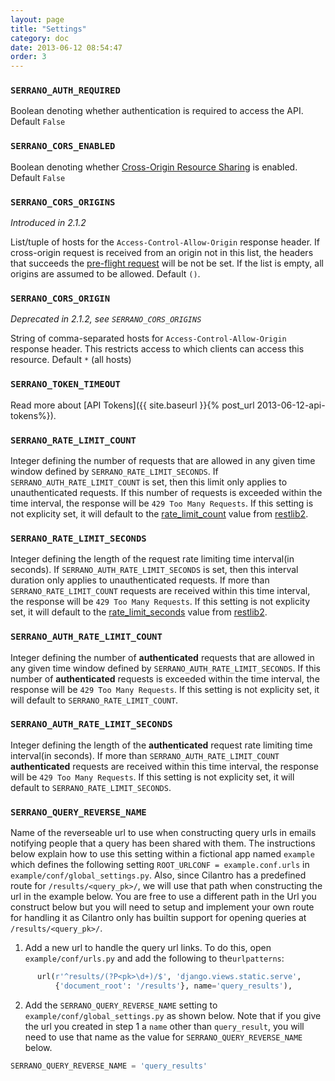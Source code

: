 ```yaml
---
layout: page
title: "Settings"
category: doc
date: 2013-06-12 08:54:47
order: 3
---
```


### `SERRANO_AUTH_REQUIRED`

Boolean denoting whether authentication is required to access the API. Default `False`

### `SERRANO_CORS_ENABLED`

Boolean denoting whether [Cross-Origin Resource Sharing](http://en.wikipedia.org/wiki/Cross-origin_resource_sharing) is enabled. Default `False`

### `SERRANO_CORS_ORIGINS`

_Introduced in 2.1.2_

List/tuple of hosts for the `Access-Control-Allow-Origin` response header. If cross-origin request is received from an origin not in this list, the headers that succeeds the [pre-flight request](https://developer.mozilla.org/en-US/docs/HTTP/Access_control_CORS#Preflighted_requests) will be not be set. If the list is empty, all origins are assumed to be allowed. Default `()`.

### `SERRANO_CORS_ORIGIN`

_Deprecated in 2.1.2, see `SERRANO_CORS_ORIGINS`_

String of comma-separated hosts for `Access-Control-Allow-Origin` response header. This restricts access to which clients can access this resource. Default `*` (all hosts)

### `SERRANO_TOKEN_TIMEOUT`

Read more about [API Tokens]({{ site.baseurl }}{% post_url 2013-06-12-api-tokens%}).

### `SERRANO_RATE_LIMIT_COUNT`

Integer defining the number of requests that are allowed in any given time window defined by `SERRANO_RATE_LIMIT_SECONDS`. If `SERRANO_AUTH_RATE_LIMIT_COUNT` is set, then this limit only applies to unauthenticated requests. If this number of requests is exceeded within the time interval, the response will be `429 Too Many Requests`. If this setting is not explicity set, it will default to the [rate_limit_count](https://github.com/bruth/restlib2/blob/master/restlib2/resources.py#L168) value from [restlib2](https://github.com/bruth/restlib2).

### `SERRANO_RATE_LIMIT_SECONDS`

Integer defining the length of the request rate limiting time interval(in seconds). If `SERRANO_AUTH_RATE_LIMIT_SECONDS` is set, then this interval duration only applies to unauthenticated requests. If more than `SERRANO_RATE_LIMIT_COUNT` requests are received within this time interval, the response will be `429 Too Many Requests`. If this setting is not explicity set, it will default to the [rate_limit_seconds](https://github.com/bruth/restlib2/blob/master/restlib2/resources.py#L169) value from [restlib2](https://github.com/bruth/restlib2).

### `SERRANO_AUTH_RATE_LIMIT_COUNT`

Integer defining the number of __authenticated__ requests that are allowed in any given time window defined by `SERRANO_AUTH_RATE_LIMIT_SECONDS`. If this number of __authenticated__ requests is exceeded within the time interval, the response will be `429 Too Many Requests`. If this setting is not explicity set, it will default to `SERRANO_RATE_LIMIT_COUNT`.

### `SERRANO_AUTH_RATE_LIMIT_SECONDS`

Integer defining the length of the __authenticated__ request rate limiting time interval(in seconds). If more than `SERRANO_AUTH_RATE_LIMIT_COUNT` __authenticated__ requests are received within this time interval, the response will be `429 Too Many Requests`. If this setting is not explicity set, it will default to `SERRANO_RATE_LIMIT_SECONDS`.

### `SERRANO_QUERY_REVERSE_NAME`

Name of the reverseable url to use when constructing query urls in emails notifying people that a query has been shared with them. The instructions below explain how to use this setting within a fictional app named `example` which defines the following setting `ROOT_URLCONF = example.conf.urls` in `example/conf/global_settings.py`. Also, since Cilantro has a predefined route for `/results/<query_pk>/`, we will use that path when constructing the url in the example below. You are free to use a different path in the Url you construct below but you will need to setup and implement your own route for handling it as Cilantro only has builtin support for opening queries at `/results/<query_pk>/`.

1. Add a new url to handle the query url links. To do this, open `example/conf/urls.py` and add the following to the`urlpatterns`:

```python
      url(r'^results/(?P<pk>\d+)/$', 'django.views.static.serve',
          {'document_root': '/results'}, name='query_results'),
```

2. Add the `SERRANO_QUERY_REVERSE_NAME` setting to `example/conf/global_settings.py` as shown below. Note that if you give the url you created in step 1 a `name` other than `query_result`, you will need to use that name as the value for `SERRANO_QUERY_REVERSE_NAME` below.

```python
SERRANO_QUERY_REVERSE_NAME = 'query_results'
```
